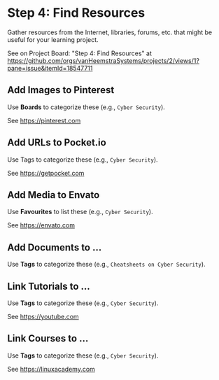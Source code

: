 # Step 4: Find Resources

Gather resources from the Internet, libraries, forums, etc. that might be useful for your learning project.

See on Project Board: "Step 4: Find Resources" at https://github.com/orgs/vanHeemstraSystems/projects/2/views/1?pane=issue&itemId=18547711

## Add Images to Pinterest

Use **Boards** to categorize these (e.g., ```Cyber Security```).

See https://pinterest.com

## Add URLs to Pocket.io

Use Tags to categorize these (e.g., ```Cyber Security```).

See https://getpocket.com

## Add Media to Envato

Use **Favourites** to list these (e.g., ```Cyber Security```).

See https://envato.com

## Add Documents to ...

Use **Tags** to categorize these (e.g., ```Cheatsheets on Cyber Security```).

## Link Tutorials to ...

Use **Tags** to categorize these (e.g., ```Cyber Security```).

See https://youtube.com

## Link Courses to ...

Use **Tags** to categorize these (e.g., ```Cyber Security```).

See https://linuxacademy.com
